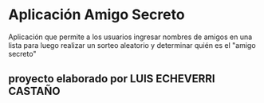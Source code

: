 <h1>Aplicación Amigo Secreto</h1>
<p>Aplicación que permite a los usuarios ingresar nombres de amigos en una lista para luego realizar un sorteo aleatorio y determinar quién es el "amigo secreto"</p>
<h2>proyecto elaborado por LUIS ECHEVERRI CASTAÑO</h2>
